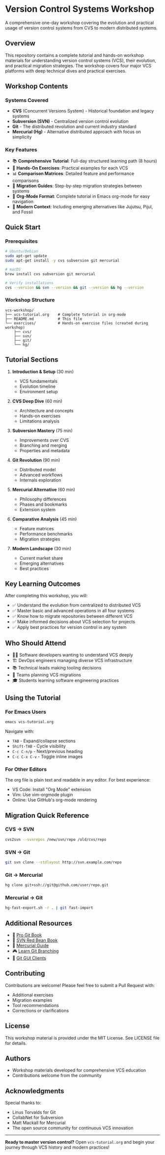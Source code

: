 # Version Control Systems Workshop

A comprehensive one-day workshop covering the evolution and practical usage of version control systems from CVS to modern distributed systems.

## Overview

This repository contains a complete tutorial and hands-on workshop materials for understanding version control systems (VCS), their evolution, and practical migration strategies. The workshop covers four major VCS platforms with deep technical dives and practical exercises.

## Workshop Contents

### Systems Covered

- **CVS** (Concurrent Versions System) - Historical foundation and legacy systems
- **Subversion (SVN)** - Centralized version control evolution
- **Git** - The distributed revolution and current industry standard
- **Mercurial (Hg)** - Alternative distributed approach with focus on simplicity

### Key Features

- 📚 **Comprehensive Tutorial**: Full-day structured learning path (8 hours)
- 🔧 **Hands-On Exercises**: Practical examples for each VCS
- 📊 **Comparison Matrices**: Detailed feature and performance comparisons
- 🔄 **Migration Guides**: Step-by-step migration strategies between systems
- 📖 **Org-Mode Format**: Complete tutorial in Emacs org-mode for easy navigation
- 🚀 **Modern Context**: Including emerging alternatives like Jujutsu, Pijul, and Fossil

## Quick Start

### Prerequisites

```bash
# Ubuntu/Debian
sudo apt-get update
sudo apt-get install -y cvs subversion git mercurial

# macOS
brew install cvs subversion git mercurial

# Verify installations
cvs --version && svn --version && git --version && hg --version
```

### Workshop Structure

```
vcs-workshop/
├── vcs-tutorial.org    # Complete tutorial in org-mode
├── README.md           # This file
└── exercises/          # Hands-on exercise files (created during workshop)
    ├── cvs/
    ├── svn/
    ├── git/
    └── hg/
```

## Tutorial Sections

1. **Introduction & Setup** (30 min)
   - VCS fundamentals
   - Evolution timeline
   - Environment setup

2. **CVS Deep Dive** (60 min)
   - Architecture and concepts
   - Hands-on exercises
   - Limitations analysis

3. **Subversion Mastery** (75 min)
   - Improvements over CVS
   - Branching and merging
   - Properties and metadata

4. **Git Revolution** (90 min)
   - Distributed model
   - Advanced workflows
   - Internals exploration

5. **Mercurial Alternative** (60 min)
   - Philosophy differences
   - Phases and bookmarks
   - Extension system

6. **Comparative Analysis** (45 min)
   - Feature matrices
   - Performance benchmarks
   - Migration strategies

7. **Modern Landscape** (30 min)
   - Current market share
   - Emerging alternatives
   - Best practices

## Key Learning Outcomes

After completing this workshop, you will:

- ✅ Understand the evolution from centralized to distributed VCS
- ✅ Master basic and advanced operations in all four systems
- ✅ Know how to migrate repositories between different VCS
- ✅ Make informed decisions about VCS selection for projects
- ✅ Apply best practices for version control in any system

## Who Should Attend

- 👨‍💻 Software developers wanting to understand VCS deeply
- 🏗️ DevOps engineers managing diverse VCS infrastructure
- 📚 Technical leads making tooling decisions
- 🔄 Teams planning VCS migrations
- 🎓 Students learning software engineering practices

## Using the Tutorial

### For Emacs Users

```bash
emacs vcs-tutorial.org
```

Navigate with:
- `TAB` - Expand/collapse sections
- `Shift-TAB` - Cycle visibility
- `C-c C-n/p` - Next/previous heading
- `C-c C-x C-v` - Toggle inline images

### For Other Editors

The org file is plain text and readable in any editor. For best experience:
- VS Code: Install "Org Mode" extension
- Vim: Use vim-orgmode plugin
- Online: Use GitHub's org-mode rendering

## Migration Quick Reference

### CVS → SVN
```bash
cvs2svn --svnrepos /new/svn/repo /old/cvs/repo
```

### SVN → Git
```bash
git svn clone --stdlayout http://svn.example.com/repo
```

### Git → Mercurial
```bash
hg clone git+ssh://git@github.com/user/repo.git
```

### Mercurial → Git
```bash
hg-fast-export.sh -r . | git fast-import
```

## Additional Resources

- 📖 [Pro Git Book](https://git-scm.com/book)
- 📖 [SVN Red Bean Book](http://svnbook.red-bean.com/)
- 📖 [Mercurial Guide](https://www.mercurial-scm.org/guide)
- 🎮 [Learn Git Branching](https://learngitbranching.js.org/)
- 🔧 [Git GUI Clients](https://git-scm.com/downloads/guis)

## Contributing

Contributions are welcome! Please feel free to submit a Pull Request with:
- Additional exercises
- Migration examples
- Tool recommendations
- Corrections or clarifications

## License

This workshop material is provided under the MIT License. See LICENSE file for details.

## Authors

- Workshop materials developed for comprehensive VCS education
- Contributions welcome from the community

## Acknowledgments

Special thanks to:
- Linus Torvalds for Git
- CollabNet for Subversion
- Matt Mackall for Mercurial
- The open source community for continuous VCS innovation

---

**Ready to master version control?** Open `vcs-tutorial.org` and begin your journey through VCS history and modern practices!